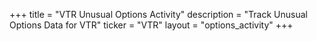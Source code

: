 +++
title = "VTR Unusual Options Activity"
description = "Track Unusual Options Data for VTR"
ticker = "VTR"
layout = "options_activity"
+++

